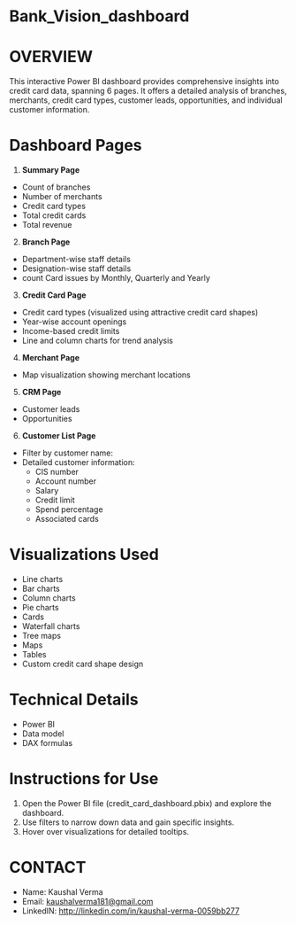 # Bank_Vision_dashboard
# OVERVIEW
This interactive Power BI dashboard provides comprehensive insights into credit card data, spanning 6 pages. It offers a detailed analysis of branches, merchants, credit card types, customer leads, opportunities, and individual customer information.
# Dashboard Pages
1. **Summary Page**
- Count of branches
- Number of merchants
- Credit card types
- Total credit cards
- Total revenue
2. **Branch Page**
- Department-wise staff details
- Designation-wise staff details
- count Card issues by Monthly, Quarterly and Yearly
3. **Credit Card Page**
- Credit card types (visualized using attractive credit card shapes)
- Year-wise account openings
- Income-based credit limits
- Line and column charts for trend analysis
4. **Merchant Page**
- Map visualization showing merchant locations
5. **CRM Page**
- Customer leads
- Opportunities
6. **Customer List Page**
- Filter by customer name:
- Detailed customer information:
    - CIS number
    - Account number
    - Salary
    - Credit limit
    - Spend percentage
    - Associated cards
# Visualizations Used
- Line charts
- Bar charts
- Column charts
- Pie charts
- Cards
- Waterfall charts
- Tree maps
- Maps
- Tables
- Custom credit card shape design
# Technical Details
- Power BI
- Data model
- DAX formulas
# Instructions for Use
1. Open the Power BI file (credit_card_dashboard.pbix) and explore the dashboard.
2. Use filters to narrow down data and gain specific insights.
3. Hover over visualizations for detailed tooltips.
# CONTACT
- Name:  Kaushal Verma
- Email: kaushalverma181@gmail.com
- LinkedIN: http://linkedin.com/in/kaushal-verma-0059bb277
